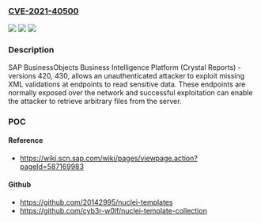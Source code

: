 ### [CVE-2021-40500](https://cve.mitre.org/cgi-bin/cvename.cgi?name=CVE-2021-40500)
![](https://img.shields.io/static/v1?label=Product&message=SAP%20BusinessObjects%20Business%20Intelligence%20Platform%20(Crystal%20Reports)&color=blue)
![](https://img.shields.io/static/v1?label=Version&message=%3C420%20&color=brighgreen)
![](https://img.shields.io/static/v1?label=Vulnerability&message=CWE-611&color=brighgreen)

### Description

SAP BusinessObjects Business Intelligence Platform (Crystal Reports) - versions 420, 430, allows an unauthenticated attacker to exploit missing XML validations at endpoints to read sensitive data. These endpoints are normally exposed over the network and successful exploitation can enable the attacker to retrieve arbitrary files from the server.

### POC

#### Reference
- https://wiki.scn.sap.com/wiki/pages/viewpage.action?pageId=587169983

#### Github
- https://github.com/20142995/nuclei-templates
- https://github.com/cyb3r-w0lf/nuclei-template-collection

